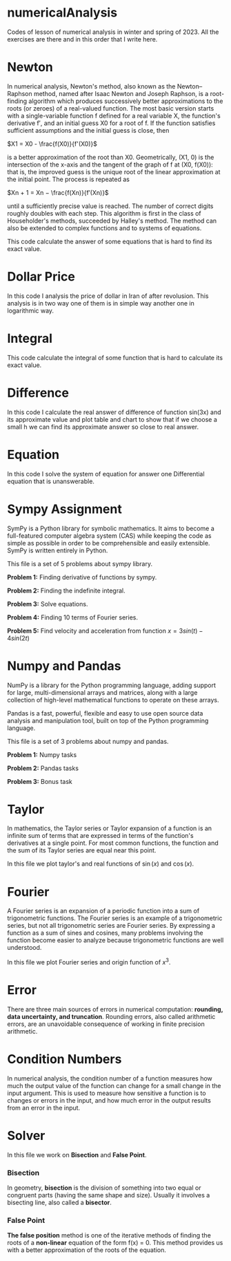 # numericalAnalysis
Codes of lesson of numerical analysis in winter and spring of 2023.
All the exercises are there and in this order that I write here.

# Newton
In numerical analysis, Newton's method, also known as the Newton–Raphson method, named after Isaac Newton and Joseph Raphson, is a root-finding algorithm which produces successively better approximations to the roots (or zeroes) of a real-valued function. The most basic version starts with a single-variable function f defined for a real variable X, the function's derivative f′, and an initial guess X0 for a root of f. If the function satisfies sufficient assumptions and the initial guess is close, then

$X1 = X0 - \frac{f(X0)}{f'(X0)}$

is a better approximation of the root than X0. Geometrically, (X1, 0) is the intersection of the x-axis and the tangent of the graph of f at (X0, f(X0)): that is, the improved guess is the unique root of the linear approximation at the initial point. The process is repeated as

$Xn + 1 = Xn − \frac{f(Xn)}{f′(Xn)}$

until a sufficiently precise value is reached. The number of correct digits roughly doubles with each step. This algorithm is first in the class of Householder's methods, succeeded by Halley's method. The method can also be extended to complex functions and to systems of equations. 

This code calculate the answer of some equations that is hard to find its exact value.

# Dollar Price
In this code I analysis the price of dollar in Iran of after revolusion.
This analysis is in two way one of them is in simple way another one in logarithmic way.

# Integral
This code calculate the integral of some function that is hard to calculate its exact value.

# Difference
In this code I calculate the real answer of difference of function sin(3x) and its approximate value and plot table and chart to show that if we choose a small h we can find its approximate answer so close to real answer.

# Equation
In this code I solve the system of equation for answer one Differential equation that is unanswerable.

# Sympy Assignment
SymPy is a Python library for symbolic mathematics. It aims to become a full-featured computer algebra system (CAS) while keeping the code as simple as possible in order to be comprehensible and easily extensible. SymPy is written entirely in Python. 

This file is a set of 5 problems about sympy library.

__Problem 1:__ Finding derivative of functions by sympy.

__Problem 2:__ Finding the indefinite integral.

__Problem 3:__ Solve equations.

__Problem 4:__ Finding 10 terms of Fourier series.

__Problem 5:__ Find velocity and acceleration from function $x = 3sin(t) - 4sin(2t)$

# Numpy and Pandas
NumPy is a library for the Python programming language, adding support for large, multi-dimensional arrays and matrices, along with a large collection of high-level mathematical functions to operate on these arrays.

Pandas is a fast, powerful, flexible and easy to use open source data analysis and manipulation tool, built on top of the Python programming language.

This file is a set of 3 problems about numpy and pandas.

__Problem 1:__ Numpy tasks

__Problem 2:__ Pandas tasks

__Problem 3:__ Bonus task

# Taylor
In mathematics, the Taylor series or Taylor expansion of a function is an infinite sum of terms that are expressed in terms of the function's derivatives at a single point. For most common functions, the function and the sum of its Taylor series are equal near this point.

In this file we plot taylor's and real functions of $\sin(x)$ and $\cos(x)$.

# Fourier
A Fourier series is an expansion of a periodic function into a sum of trigonometric functions. The Fourier series is an example of a trigonometric series, but not all trigonometric series are Fourier series. By expressing a function as a sum of sines and cosines, many problems involving the function become easier to analyze because trigonometric functions are well understood.

In this file we plot Fourier series and origin function of $x^3$.

# Error
There are three main sources of errors in numerical computation: __rounding, data uncertainty, and truncation__. Rounding errors, also called arithmetic errors, are an unavoidable consequence of working in finite precision arithmetic.

# Condition Numbers
In numerical analysis, the condition number of a function measures how much the output value of the function can change for a small change in the input argument. This is used to measure how sensitive a function is to changes or errors in the input, and how much error in the output results from an error in the input. 

# Solver
In this file we work on __Bisection__ and __False Point__.
### Bisection
In geometry, __bisection__ is the division of something into two equal or congruent parts (having the same shape and size). Usually it involves a bisecting line, also called a __bisector__.
### False Point
__The false position__ method is one of the iterative methods of finding the roots of a __non-linear__ equation of the form f(x) = 0. This method provides us with a better approximation of the roots of the equation.

